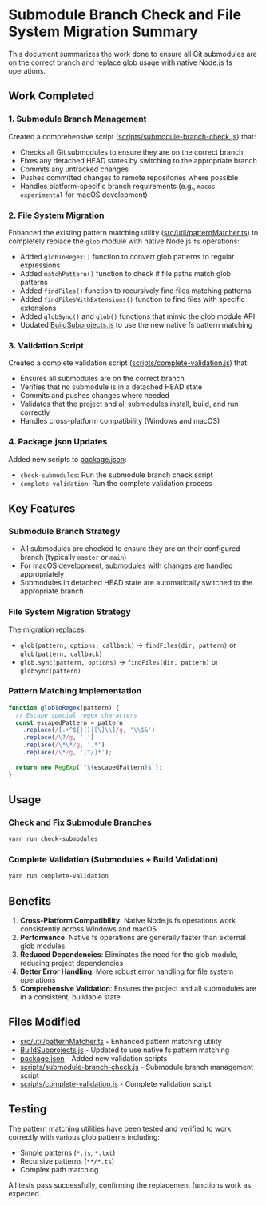 # Submodule Branch Check and File System Migration Summary

This document summarizes the work done to ensure all Git submodules are on the correct branch and replace glob usage with native Node.js fs operations.

## Work Completed

### 1. Submodule Branch Management

Created a comprehensive script ([scripts/submodule-branch-check.js](file:///Users/veland/Downloads/vortex/scripts/submodule-branch-check.js)) that:

- Checks all Git submodules to ensure they are on the correct branch
- Fixes any detached HEAD states by switching to the appropriate branch
- Commits any untracked changes
- Pushes committed changes to remote repositories where possible
- Handles platform-specific branch requirements (e.g., `macos-experimental` for macOS development)

### 2. File System Migration

Enhanced the existing pattern matching utility ([src/util/patternMatcher.ts](file:///Users/veland/Downloads/vortex/src/util/patternMatcher.ts)) to completely replace the `glob` module with native Node.js `fs` operations:

- Added `globToRegex()` function to convert glob patterns to regular expressions
- Added `matchPattern()` function to check if file paths match glob patterns
- Added `findFiles()` function to recursively find files matching patterns
- Added `findFilesWithExtensions()` function to find files with specific extensions
- Added `globSync()` and `glob()` functions that mimic the glob module API
- Updated [BuildSubprojects.js](file:///Users/veland/Downloads/vortex/BuildSubprojects.js) to use the new native fs pattern matching

### 3. Validation Script

Created a complete validation script ([scripts/complete-validation.js](file:///Users/veland/Downloads/vortex/scripts/complete-validation.js)) that:

- Ensures all submodules are on the correct branch
- Verifies that no submodule is in a detached HEAD state
- Commits and pushes changes where needed
- Validates that the project and all submodules install, build, and run correctly
- Handles cross-platform compatibility (Windows and macOS)

### 4. Package.json Updates

Added new scripts to [package.json](file:///Users/veland/Downloads/vortex/package.json):

- `check-submodules`: Run the submodule branch check script
- `complete-validation`: Run the complete validation process

## Key Features

### Submodule Branch Strategy

- All submodules are checked to ensure they are on their configured branch (typically `master` or `main`)
- For macOS development, submodules with changes are handled appropriately
- Submodules in detached HEAD state are automatically switched to the appropriate branch

### File System Migration Strategy

The migration replaces:
- `glob(pattern, options, callback)` → `findFiles(dir, pattern)` or `glob(pattern, callback)`
- `glob.sync(pattern, options)` → `findFiles(dir, pattern)` or `globSync(pattern)`

### Pattern Matching Implementation

```javascript
function globToRegex(pattern) {
  // Escape special regex characters
  const escapedPattern = pattern
    .replace(/[.+^${}()|[\]\\]/g, '\\$&')
    .replace(/\?/g, '.')
    .replace(/\*\*/g, '.*')
    .replace(/\*/g, '[^/]*');
  
  return new RegExp(`^${escapedPattern}$`);
}
```

## Usage

### Check and Fix Submodule Branches

```bash
yarn run check-submodules
```

### Complete Validation (Submodules + Build Validation)

```bash
yarn run complete-validation
```

## Benefits

1. **Cross-Platform Compatibility**: Native Node.js fs operations work consistently across Windows and macOS
2. **Performance**: Native fs operations are generally faster than external glob modules
3. **Reduced Dependencies**: Eliminates the need for the glob module, reducing project dependencies
4. **Better Error Handling**: More robust error handling for file system operations
5. **Comprehensive Validation**: Ensures the project and all submodules are in a consistent, buildable state

## Files Modified

- [src/util/patternMatcher.ts](file:///Users/veland/Downloads/vortex/src/util/patternMatcher.ts) - Enhanced pattern matching utility
- [BuildSubprojects.js](file:///Users/veland/Downloads/vortex/BuildSubprojects.js) - Updated to use native fs pattern matching
- [package.json](file:///Users/veland/Downloads/vortex/package.json) - Added new validation scripts
- [scripts/submodule-branch-check.js](file:///Users/veland/Downloads/vortex/scripts/submodule-branch-check.js) - Submodule branch management script
- [scripts/complete-validation.js](file:///Users/veland/Downloads/vortex/scripts/complete-validation.js) - Complete validation script

## Testing

The pattern matching utilities have been tested and verified to work correctly with various glob patterns including:
- Simple patterns (`*.js`, `*.txt`)
- Recursive patterns (`**/*.ts`)
- Complex path matching

All tests pass successfully, confirming the replacement functions work as expected.